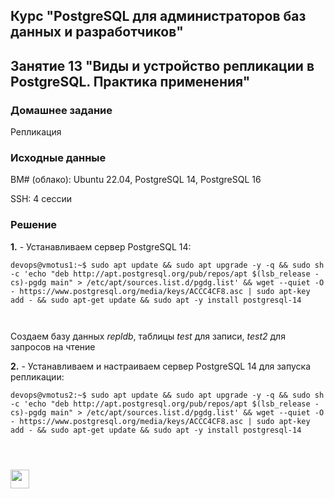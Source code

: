 ## Курс "PostgreSQL для администраторов баз данных и разработчиков"

## Занятие 13 "Виды и устройство репликации в PostgreSQL. Практика применения"

### Домашнее задание
Репликация

### Исходные данные
ВМ# (облако): Ubuntu 22.04, PostgreSQL 14, PostgreSQL 16

SSH: 4 сессии

### Решение

**1.** - Устанавливаем сервер PostgreSQL 14:
```
devops@vmotus1:~$ sudo apt update && sudo apt upgrade -y -q && sudo sh -c 'echo "deb http://apt.postgresql.org/pub/repos/apt $(lsb_release -cs)-pgdg main" > /etc/apt/sources.list.d/pgdg.list' && wget --quiet -O - https://www.postgresql.org/media/keys/ACCC4CF8.asc | sudo apt-key add - && sudo apt-get update && sudo apt -y install postgresql-14

      
```


Cоздаем базу данных _repldb_, таблицы _test_ для записи, _test2_ для запросов на чтение



**2.** - Устанавливаем и настраиваем сервер PostgreSQL 14 для запуска репликации:
```
devops@vmotus2:~$ sudo apt update && sudo apt upgrade -y -q && sudo sh -c 'echo "deb http://apt.postgresql.org/pub/repos/apt $(lsb_release -cs)-pgdg main" > /etc/apt/sources.list.d/pgdg.list' && wget --quiet -O - https://www.postgresql.org/media/keys/ACCC4CF8.asc | sudo apt-key add - && sudo apt-get update && sudo apt -y install postgresql-14




```




















<code><img height="30" src="https://cdn.jsdelivr.net/npm/simple-icons@3.13.0/icons/postgresql.svg"></code>
